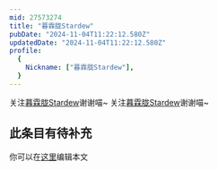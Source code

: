 ```yaml
---
mid: 27573274
title: "暮霖胧Stardew"
pubDate: "2024-11-04T11:22:12.580Z"
updatedDate: "2024-11-04T11:22:12.580Z"
profile:
  {
    Nickname: ["暮霖胧Stardew"],
  }
---
```


关注[暮霖胧Stardew](https://space.bilibili.com/27573274)谢谢喵~ 关注[暮霖胧Stardew](https://space.bilibili.com/27573274)谢谢喵~

## 此条目有待补充
你可以在[这里](https://github.com/Yuhanawa/VTuber.ICU/edit/master/src/content/v/暮霖胧Stardew/index.md)编辑本文
